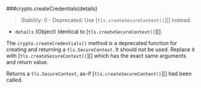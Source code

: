 ###crypto.createCredentials(details)

> Stability: 0 - Deprecated: Use [`tls.createSecureContext()`][] instead.

- `details` {Object} Identical to [`tls.createSecureContext()`][].

The `crypto.createCredentials()` method is a deprecated function for creating
and returning a `tls.SecureContext`. It should not be used. Replace it with
[`tls.createSecureContext()`][] which has the exact same arguments and return
value.

Returns a `tls.SecureContext`, as-if [`tls.createSecureContext()`][] had been
called.

